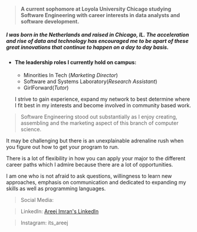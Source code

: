 
> #### A current sophomore at Loyola University Chicago studying Software Engineering with career interests in data analysts and software development. 


##### I was born in the Netherlands and raised in Chicago, IL. The acceleration and rise of data and technology has encouraged me to be apart of these great innovations that continue to happen on a day to day basis. 

* #### The leadership roles I currently hold on campus: 
  * Minorities In Tech (_Marketing Director_)
  * Software and Systems Laboratory(_Research Assistant_)
  * GirlForward(_Tutor_)

  I strive to gain experience, expand my network to best determine where I fit best in my interests and become involved in community based work. 


>Software Engineering stood out substantially as I enjoy creating, assembling and the marketing aspect of this branch of computer science.  

  It may be challenging but there is an unexplainable adrenaline rush when you figure out how to get your program to run.
  
  There is a lot of flexibility in how you can apply your major to the different career paths which I admire because there are a lot of opportunities. 
  
  I am one who is not afraid to ask questions, willingness to learn new approaches, emphasis on communication and dedicated to expanding my skills as well as programming languages. 



>Social Media:

>LinkedIn: [Areej Imran's LinkedIn](www.linkedin.com/in/areej-imran-791b4a22a)

>Instagram: its_areej 

